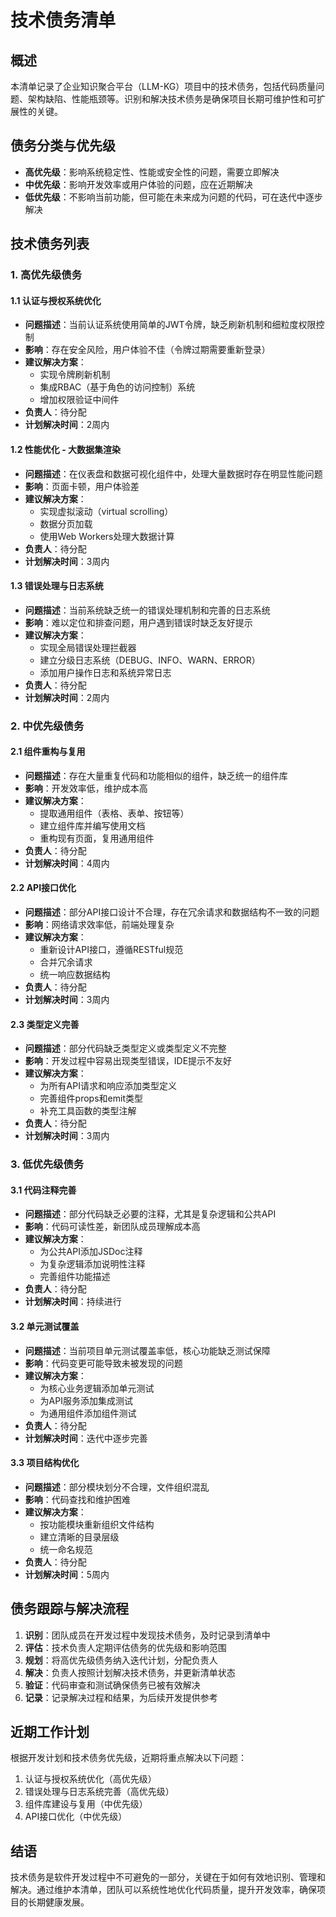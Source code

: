 # 技术债务清单

## 概述

本清单记录了企业知识聚合平台（LLM-KG）项目中的技术债务，包括代码质量问题、架构缺陷、性能瓶颈等。识别和解决技术债务是确保项目长期可维护性和可扩展性的关键。

## 债务分类与优先级

- **高优先级**：影响系统稳定性、性能或安全性的问题，需要立即解决
- **中优先级**：影响开发效率或用户体验的问题，应在近期解决
- **低优先级**：不影响当前功能，但可能在未来成为问题的代码，可在迭代中逐步解决

## 技术债务列表

### 1. 高优先级债务

#### 1.1 认证与授权系统优化
- **问题描述**：当前认证系统使用简单的JWT令牌，缺乏刷新机制和细粒度权限控制
- **影响**：存在安全风险，用户体验不佳（令牌过期需要重新登录）
- **建议解决方案**：
  - 实现令牌刷新机制
  - 集成RBAC（基于角色的访问控制）系统
  - 增加权限验证中间件
- **负责人**：待分配
- **计划解决时间**：2周内

#### 1.2 性能优化 - 大数据集渲染
- **问题描述**：在仪表盘和数据可视化组件中，处理大量数据时存在明显性能问题
- **影响**：页面卡顿，用户体验差
- **建议解决方案**：
  - 实现虚拟滚动（virtual scrolling）
  - 数据分页加载
  - 使用Web Workers处理大数据计算
- **负责人**：待分配
- **计划解决时间**：3周内

#### 1.3 错误处理与日志系统
- **问题描述**：当前系统缺乏统一的错误处理机制和完善的日志系统
- **影响**：难以定位和排查问题，用户遇到错误时缺乏友好提示
- **建议解决方案**：
  - 实现全局错误处理拦截器
  - 建立分级日志系统（DEBUG、INFO、WARN、ERROR）
  - 添加用户操作日志和系统异常日志
- **负责人**：待分配
- **计划解决时间**：2周内

### 2. 中优先级债务

#### 2.1 组件重构与复用
- **问题描述**：存在大量重复代码和功能相似的组件，缺乏统一的组件库
- **影响**：开发效率低，维护成本高
- **建议解决方案**：
  - 提取通用组件（表格、表单、按钮等）
  - 建立组件库并编写使用文档
  - 重构现有页面，复用通用组件
- **负责人**：待分配
- **计划解决时间**：4周内

#### 2.2 API接口优化
- **问题描述**：部分API接口设计不合理，存在冗余请求和数据结构不一致的问题
- **影响**：网络请求效率低，前端处理复杂
- **建议解决方案**：
  - 重新设计API接口，遵循RESTful规范
  - 合并冗余请求
  - 统一响应数据结构
- **负责人**：待分配
- **计划解决时间**：3周内

#### 2.3 类型定义完善
- **问题描述**：部分代码缺乏类型定义或类型定义不完整
- **影响**：开发过程中容易出现类型错误，IDE提示不友好
- **建议解决方案**：
  - 为所有API请求和响应添加类型定义
  - 完善组件props和emit类型
  - 补充工具函数的类型注解
- **负责人**：待分配
- **计划解决时间**：3周内

### 3. 低优先级债务

#### 3.1 代码注释完善
- **问题描述**：部分代码缺乏必要的注释，尤其是复杂逻辑和公共API
- **影响**：代码可读性差，新团队成员理解成本高
- **建议解决方案**：
  - 为公共API添加JSDoc注释
  - 为复杂逻辑添加说明性注释
  - 完善组件功能描述
- **负责人**：待分配
- **计划解决时间**：持续进行

#### 3.2 单元测试覆盖
- **问题描述**：当前项目单元测试覆盖率低，核心功能缺乏测试保障
- **影响**：代码变更可能导致未被发现的问题
- **建议解决方案**：
  - 为核心业务逻辑添加单元测试
  - 为API服务添加集成测试
  - 为通用组件添加组件测试
- **负责人**：待分配
- **计划解决时间**：迭代中逐步完善

#### 3.3 项目结构优化
- **问题描述**：部分模块划分不合理，文件组织混乱
- **影响**：代码查找和维护困难
- **建议解决方案**：
  - 按功能模块重新组织文件结构
  - 建立清晰的目录层级
  - 统一命名规范
- **负责人**：待分配
- **计划解决时间**：5周内

## 债务跟踪与解决流程

1. **识别**：团队成员在开发过程中发现技术债务，及时记录到清单中
2. **评估**：技术负责人定期评估债务的优先级和影响范围
3. **规划**：将高优先级债务纳入迭代计划，分配负责人
4. **解决**：负责人按照计划解决技术债务，并更新清单状态
5. **验证**：代码审查和测试确保债务已被有效解决
6. **记录**：记录解决过程和结果，为后续开发提供参考

## 近期工作计划

根据开发计划和技术债务优先级，近期将重点解决以下问题：

1. 认证与授权系统优化（高优先级）
2. 错误处理与日志系统完善（高优先级）
3. 组件库建设与复用（中优先级）
4. API接口优化（中优先级）

## 结语

技术债务是软件开发过程中不可避免的一部分，关键在于如何有效地识别、管理和解决。通过维护本清单，团队可以系统性地优化代码质量，提升开发效率，确保项目的长期健康发展。